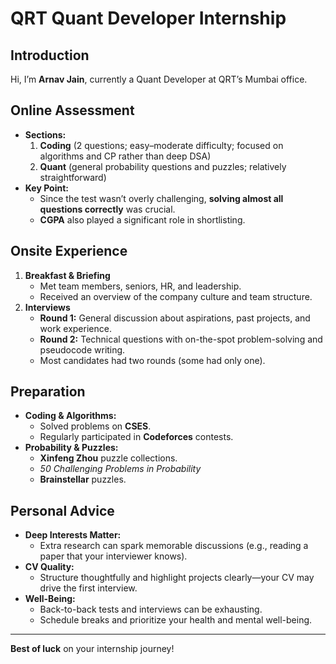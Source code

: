 # QRT Quant Developer Internship

## Introduction
Hi, I’m **Arnav Jain**, currently a Quant Developer at QRT’s Mumbai office.

## Online Assessment
- **Sections:**  
  1. **Coding** (2 questions; easy–moderate difficulty; focused on algorithms and CP rather than deep DSA)  
  2. **Quant** (general probability questions and puzzles; relatively straightforward)  
- **Key Point:**  
  - Since the test wasn’t overly challenging, **solving almost all questions correctly** was crucial.  
  - **CGPA** also played a significant role in shortlisting.

## Onsite Experience
1. **Breakfast & Briefing**  
   - Met team members, seniors, HR, and leadership.  
   - Received an overview of the company culture and team structure.  
2. **Interviews**  
   - **Round 1:** General discussion about aspirations, past projects, and work experience.  
   - **Round 2:** Technical questions with on-the-spot problem-solving and pseudocode writing.  
   - Most candidates had two rounds (some had only one).

## Preparation
- **Coding & Algorithms:**  
  - Solved problems on **CSES**.  
  - Regularly participated in **Codeforces** contests.  
- **Probability & Puzzles:**  
  - **Xinfeng Zhou** puzzle collections.  
  - *50 Challenging Problems in Probability*  
  - **Brainstellar** puzzles.

## Personal Advice
- **Deep Interests Matter:**  
  - Extra research can spark memorable discussions (e.g., reading a paper that your interviewer knows).  
- **CV Quality:**  
  - Structure thoughtfully and highlight projects clearly—your CV may drive the first interview.  
- **Well-Being:**  
  - Back-to-back tests and interviews can be exhausting.  
  - Schedule breaks and prioritize your health and mental well-being.

---

**Best of luck** on your internship journey!  

